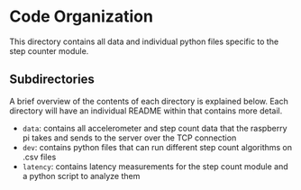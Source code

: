 # Code Organization
This directory contains all data and individual python files specific to the step counter module.

## Subdirectories
A brief overview of the contents of each directory is explained below. Each directory will have an individual README within that contains more detail. 
- `data`: contains all accelerometer and step count data that the raspberry pi takes and sends to the server over the TCP connection
- `dev`: contains python files that can run different step count algorithms on .csv files
- `latency`: contains latency measurements for the step count module and a python script to analyze them

